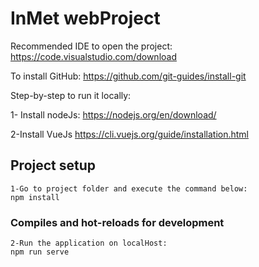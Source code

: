 # InMet webProject

Recommended IDE to open the project:
https://code.visualstudio.com/download

To install GitHub:
https://github.com/git-guides/install-git

Step-by-step to run it locally:

1- Install nodeJs:
https://nodejs.org/en/download/

2-Install VueJs
https://cli.vuejs.org/guide/installation.html

## Project setup
```
1-Go to project folder and execute the command below:
npm install
```

### Compiles and hot-reloads for development
```
2-Run the application on localHost:
npm run serve
```

